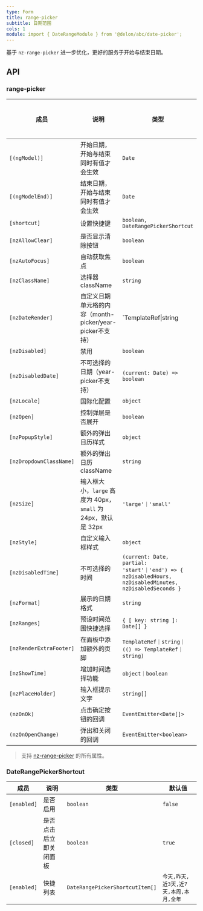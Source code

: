 ```yaml
---
type: Form
title: range-picker
subtitle: 日期范围
cols: 1
module: import { DateRangeModule } from '@delon/abc/date-picker';
---
```


基于 `nz-range-picker` 进一步优化，更好的服务于开始与结束日期。

## API

### range-picker

| 成员 | 说明 | 类型 | 默认值 | 全局配置 |
|----|----|----|-----|------|
| `[(ngModel)]` | 开始日期，开始与结束同时有值才会生效 | `Date` | - |  |
| `[(ngModelEnd)]` | 结束日期，开始与结束同时有值才会生效 | `Date` | - |  |
| `[shortcut]` | 设置快捷键 | `boolean, DateRangePickerShortcut` | `false` | ✅ |
| `[nzAllowClear]` | 是否显示清除按钮 | `boolean` | `true` | ✅ |
| `[nzAutoFocus]` | 自动获取焦点 | `boolean` | `false` | ✅ |
| `[nzClassName]` | 选择器 className | `string` | `''` | ✅ |
| `[nzDateRender]` | 自定义日期单元格的内容（month-picker/year-picker不支持） | `TemplateRef<Date>\|string|\((d: Date) => TemplateRef<Date>｜string)` | - |  |
| `[nzDisabled]` | 禁用 | `boolean` | `false` |  |
| `[nzDisabledDate]` | 不可选择的日期（year-picker不支持） | `(current: Date) => boolean` | - | ✅ |
| `[nzLocale]` | 国际化配置 | `object` | [默认配置](https://github.com/ant-design/ant-design/blob/master/components/date-picker/locale/example.json) |  |
| `[nzOpen]` | 控制弹层是否展开 | `boolean` | - |  |
| `[nzPopupStyle]` | 额外的弹出日历样式 | `object` | `{}` | ✅ |
| `[nzDropdownClassName]` | 额外的弹出日历 className | `string` | - | ✅ |
| `[nzSize]` | 输入框大小，`large` 高度为 40px，`small` 为 24px，默认是 32px | `'large'｜'small'` | - | ✅ |
| `[nzStyle]` | 自定义输入框样式 | `object` | `{}` | ✅ |
| `[nzDisabledTime]` | 不可选择的时间 | `(current: Date, partial: 'start'｜'end') => { nzDisabledHours, nzDisabledMinutes, nzDisabledSeconds }` | - | ✅ |
| `[nzFormat]` | 展示的日期格式 | `string` | `"yyyy-MM-dd"` | ✅ |
| `[nzRanges]` | 预设时间范围快捷选择 | `{ [ key: string ]: Date[] }` | - | ✅ |
| `[nzRenderExtraFooter]` | 在面板中添加额外的页脚 | `TemplateRef｜string｜(() => TemplateRef｜string)` | - |  |
| `[nzShowTime]` | 增加时间选择功能 | `object｜boolean` | [TimePicker Options](/components/time-picker/zh#api) | ✅ |
| `[nzPlaceHolder]` | 输入框提示文字 | `string[]` | - |  |
| `(nzOnOk)` | 点击确定按钮的回调 | `EventEmitter<Date[]>` | - |  |
| `(nzOnOpenChange)` | 弹出和关闭的回调 | `EventEmitter<boolean>` | - |  |

> 支持 [nz-range-picker](https://ng.ant.design/components/date-picker/zh#nz-range-picker) 的所有属性。

### DateRangePickerShortcut

| 成员 | 说明 | 类型 | 默认值 |
|----|----|----|-----|
| `[enabled]` | 是否启用 | `boolean` | `false` |
| `[closed]` | 是否点击后立即关闭面板 | `boolean` | `true` |
| `[enabled]` | 快捷列表 | `DateRangePickerShortcutItem[]` | `今天,昨天,近3天,近7天,本周,本月,全年` |

